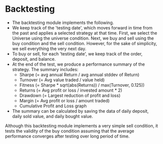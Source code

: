 # Backtesting

- The backtesting module implements the following.
- We keep track of the 'testing date', which moves forward in time from the past and applies a selected
strategy at that time. First, we select the Universe using the universe condition.
Next, we buy and sell using the buy condition and the sell condition. However, for the sake of simplicity, we 
sell everything the very next day.
- To buy or sell, for each 'testing date', we keep track of the order, deposit, and balance.
- At the end of the test, we produce a performance summary of the strategy. The summary includes:
  - Sharpe (= avg annual Return / avg annual stddev of Return)
  - Turnover (= Avg value traded / value held)
  - Fitness (= Sharpe * sqrt(abs(Returns)) / max(Turnover, 0.125))
  - Returns (= Avg profit or loss / invested amount * 2)
  - Drawdown (= Largest reduction of profit and loss)
  - Margin (= Avg profit or loss / amount traded)
  - Cumulative Profit and Loss graph
- The summary can be calculated by saving the data of daily deposit, daily sold value, and daily bought value.

Although this backtesting module implements a very simple sell condition, it tests the validity of the buy condition
assuming that the average performance converges after testing over long period of time.